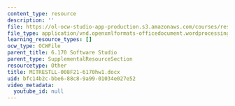 ```yaml
---
content_type: resource
description: ''
file: https://ol-ocw-studio-app-production.s3.amazonaws.com/courses/res-tll-008-social-and-ethical-responsibilities-of-computing-serc-fall-2021/bfc14b2cbbe688c89a9901034e027e52_MITRESTLL-008F21-6170hw1.docx
file_type: application/vnd.openxmlformats-officedocument.wordprocessingml.document
learning_resource_types: []
ocw_type: OCWFile
parent_title: 6.170 Software Studio
parent_type: SupplementalResourceSection
resourcetype: Other
title: MITRESTLL-008F21-6170hw1.docx
uid: bfc14b2c-bbe6-88c8-9a99-01034e027e52
video_metadata:
  youtube_id: null
---
```

